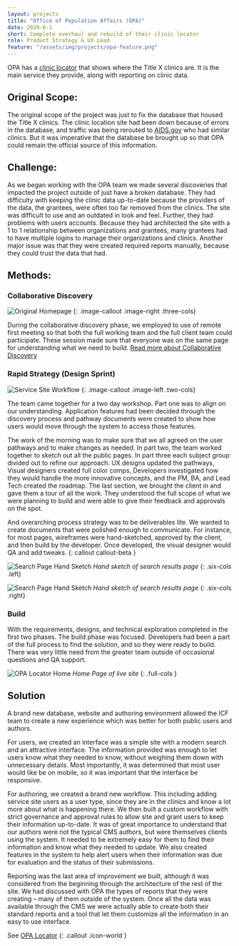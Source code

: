 ```yaml
---
layout: projects
title: "Office of Population Affairs (OPA)"
date: 2020-6-1
short: Complete overhaul and rebuild of their clinic locator
role: Product Strategy & UX Lead
feature: "/assets/img/projects/opa-feature.png"
---
```


OPA has a [clinic locator](https://opa-fpclinicdb.hhs.gov/) that shows where the Title X clinics are. It is the main service they provide, along with reporting on clinic data.

## Original Scope:
The original scope of the project was just to fix the database that housed the Title X clinics. The clinic location site had been down because of errors in the database, and traffic was being rerouted to [AIDS.gov](http://aids.gov/) who had similar clinics. But it was imperative that the database be brought up so that OPA could remain the official source of this information.

## Challenge: 
As we began working with the OPA team we made several discoveries that impacted the project outside of just have a broken database. They had difficulty with keeping the clinic data up-to-date because the providers of the data, the grantees, were often too far removed from the clinics. The site was difficult to use and an outdated in look and feel. Further, they had problems with users accounts. Because they had architected the site with a 1 to 1 relationship between organizations and grantees, many grantees had to have multiple logins to manage their organizations and clinics. Another major issue was that they were created required reports manually, because they could trust the data that had. 

## Methods:
### Collaborative Discovery
![Original Homepage](/assets/img/projects/opa-org-home.png)
{: .image-callout .image-right .three-cols}


During the collaborative discovery phase, we employed to use of remote first meeting so that both the full working team and the full client team could participate. These session made sure that everyone was on the same page for understanding what we need to build. [Read more about Collaborative Discovery]()

### Rapid Strategy (Design Sprint)
![Service Site Workflow](/assets/img/projects/opa-workflow.png)
{: .image-callout .image-left .two-cols}

The team came together for a two day workshop. Part one was to align on our understanding. Application features had been decided through the discovery process and pathway documents were created to show how users would move through the system to access those features. 

The work of the morning was to make sure that we all agreed on the user pathways and to make changes as needed. In part two, the team worked together to sketch out all the public pages. In part three each subject group divided out to refine our approach. UX designs updated the pathways, Visual designers created full color comps, Developers investigated how they would handle the more innovative concepts, and the PM, BA, and Lead Tech created the roadmap. The last section, we brought the client in and gave them a tour of all the work. They understood the full scope of what we were planning to build and were able to give their feedback and approvals on the spot.

And overarching process strategy was to be deliverables lite. We wanted to create documents that were polished enough to communicate. For instance, for most pages, wireframes were hand-sketched, approved by the client, and then build by the developer. Once developed, the visual designer would QA and add tweaks.
{: callout callout-beta }

![Search Page Hand Sketch](/assets/img/projects/opa-sketch-map.jpg)
*Hand sketch of search results page*
{: .six-cols .left}

![Search Page Hand Sketch](/assets/img/projects/opa-sketch-detail.jpg)
*Hand sketch of search results page*
{: .six-cols .right}

### Build

With the requirements, designs, and technical exploration completed in the first two phases. The build phase was focused. Developers had been a part of the full process to find the solution, and so they were ready to build. There was very little need from the greater team outside of occasional questions and QA support.

![OPA Locator Home](/assets/img/projects/opa-org-home.png)
*Home Page of live site*
{: .full-cols }

## Solution
A brand new database, website and authoring environment allowed the ICF team to create a new experience which was better for both public users and authors.

For users, we created an interface was a simple site with a modern search and an attractive interface. The information provided was enough to let users know what they needed to know, without weighing them down with unnecessary details. Most importantly, it was determined that most user would like be on mobile, so it was important that the interface be responsive.

For authoring, we created a brand new workflow. This including adding service site users as a user type, since they are in the clinics and know a lot more about what is happening there. We then built a custom workflow with strict governance and approval rules to allow site and grant users to keep their information up-to-date. It was of great importance to understand that our authors were not the typical CMS authors, but were themselves clients using the system. It needed to be extremely easy for them to find their information and know what they needed to update. We also created features in the system to help alert users when their information was due for evaluation and the status of their submissions.

Reporting was the last area of improvement we built, although it was considered from the beginning through the architecture of the rest of the site. We had discussed with OPA the types of reports that they were creating – many of them outside of the system. Once all the data was available through the CMS we were actually able to create both their standard reports and a tool that let them customize all the information in an easy to use interface.

See [OPA Locator](https://opa-fpclinicdb.hhs.gov/)
{: .callout .icon-world }
